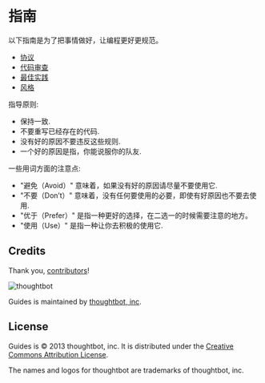 指南
======

以下指南是为了把事情做好，让编程更好更规范。

* [协议](/protocol)
* [代码审查](/code-review)
* [最佳实践](/best-practices)
* [风格](/style)

指导原则:

* 保持一致.
* 不要重写已经存在的代码.
* 没有好的原因不要违反这些规则.
* 一个好的原因是指，你能说服你的队友.

一些用词方面的注意点:

* "避免（Avoid）" 意味着，如果没有好的原因请尽量不要使用它.
* "不要（Don’t）" 意味着，没有任何要使用的必要，即使有好原因也不要去使用.
* "优于（Prefer）" 是指一种更好的选择，在二选一的时候需要注意的地方。
* "使用（Use）" 是指一种让你去积极的使用它.

Credits
-------

Thank you, [contributors](https://github.com/thoughtbot/guides/graphs/contributors)!

![thoughtbot](http://thoughtbot.com/images/tm/logo.png)

Guides is maintained by [thoughtbot, inc](http://thoughtbot.com/community).

License
-------

Guides is © 2013 thoughtbot, inc. It is distributed under the [Creative Commons
Attribution License](http://creativecommons.org/licenses/by/3.0/).

The names and logos for thoughtbot are trademarks of thoughtbot, inc.
